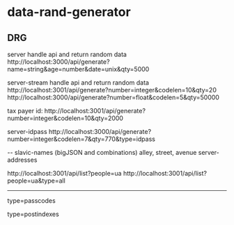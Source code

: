 # data-rand-generator

## DRG

server
 handle api and return random data
 http://localhost:3000/api/generate?name=string&age=number&date=unix&qty=5000

server-stream
 handle api and return random data
    http://localhost:3001/api/generate?number=integer&codelen=10&qty=20 
    http://localhost:3000/api/generate?number=float&codelen=5&qty=50000

tax payer id:
 http://localhost:3001/api/generate?number=integer&codelen=10&qty=2000

server-idpass
 http://localhost:3000/api/generate?number=integer&codelen=7&qty=770&type=idpass

-- slavic-names (bigJSON and combinations)
    alley, street, avenue
    server-addresses

http://localhost:3001/api/list?people=ua 
http://localhost:3001/api/list?people=ua&type=all

------------------
type=passcodes

type=postindexes